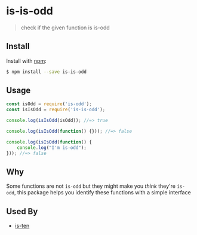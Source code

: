 # is-is-odd

> check if the given function is is-odd

## Install

Install with [npm](https://www.npmjs.com/):

```sh
$ npm install --save is-is-odd
```

## Usage

```js
const isOdd = require('is-odd');
const isIsOdd = require('is-is-odd');

console.log(isIsOdd(isOdd)); //=> true

console.log(isIsOdd(function() {})); //=> false

console.log(isIsOdd(function() {
	console.log("I'm is-odd");
})); //=> false
```

## Why
Some functions are not `is-odd` but they might make you *think* they're `is-odd`, this package helps you identify these functions with a simple interface

## Used By
- [is-ten](https://github.com/animate-object/is-ten)

